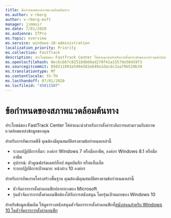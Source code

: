 ```yaml
---
title: ข้อกำหนดของสภาพแวดล้อมต้นทาง
ms.author: v-rberg
author: v-rberg-msft
manager: jimmuir
ms.date: 7/01/2020
ms.audience: ITPro
ms.topic: overview
ms.service: windows-10-administration
localization_priority: Priority
ms.collection: FastTrack
description: ประโยชน์ของ FastTrack Center ให้คําแนะนําสําหรับการตั้งค่าระดับของการรวมเข้ากับสภาพแวดล้อมแหล่งข้อมูลของคุณสําหรับการปรับใช้ Windows 10
ms.openlocfilehash: 0ec6cb67c82518db60ad270f41a1557de58459f3
ms.sourcegitcommit: 850211891e549e582e649a1dacdc2aa79b520b39
ms.translationtype: MT
ms.contentlocale: th-TH
ms.lasthandoff: 07/01/2020
ms.locfileid: "45011507"
---
```

# <a name="source-environment-expectations"></a>ข้อกำหนดของสภาพแวดล้อมต้นทาง

ประโยชน์ของ FastTrack Center ให้คําแนะนําสําหรับการตั้งค่าระดับการผสานรวมกับสภาพแวดล้อมแหล่งข้อมูลของคุณ
  
สําหรับการอัพเกรดพีซี คุณต้องมีคุณสมบัติตรงตามข้อกําหนดเหล่านี้

- ระบบปฏิบัติการที่มา: องค์กร Windows 7 หรือมืออาชีพ, องค์กร Windows 8.1 หรือมืออาชีพ
- อุปกรณ์: ตัวคูณฟอร์มเดสก์ท็อป สมุดบันทึก หรือแท็บเล็ต
- ระบบปฏิบัติการเป้าหมาย: หน้าต่าง 10 องค์กร

สําหรับการอัพเกรดโครงสร้างพื้นฐาน คุณต้องมีคุณสมบัติตรงตามข้อกําหนดเหล่านี้   

- ตัวจัดการการตั้งค่าคอนฟิกปลายทางของ Microsoft  
- รุ่นตัวจัดการการตั้งค่าคอนฟิกต้องได้รับการสนับสนุน โดยรุ่นเป้าหมายของ Windows 10

สําหรับข้อมูลเพิ่มเติม ให้ดูตารางสนับสนุนตัวจัดการการตั้งค่าคอนฟิกที่[สนับสนุนสําหรับ Windows 10 ในตัวจัดการการตั้งค่าคอนฟิก](https://docs.microsoft.com/sccm/core/plan-design/configs/support-for-windows-10)
  